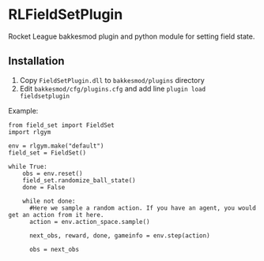 # RLFieldSetPlugin
Rocket League bakkesmod plugin and python module for setting field state. 

## Installation
1) Copy `FieldSetPlugin.dll` to `bakkesmod/plugins` directory
2) Edit `bakkesmod/cfg/plugins.cfg` and add line `plugin load fieldsetplugin`

Example:
```
from field_set import FieldSet
import rlgym

env = rlgym.make("default")
field_set = FieldSet()

while True:
    obs = env.reset()
    field_set.randomize_ball_state()
    done = False

    while not done:
      #Here we sample a random action. If you have an agent, you would get an action from it here.
      action = env.action_space.sample()
      
      next_obs, reward, done, gameinfo = env.step(action)
      
      obs = next_obs
```

